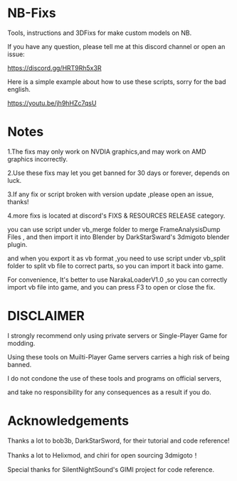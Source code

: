 # NB-Fixs
Tools, instructions and 3DFixs for make custom models on NB.

If you have any question, please tell me at this discord channel or open an issue: 

https://discord.gg/HRT9Rh5x3R

Here is a simple example about how to use these scripts, sorry for the bad english.

https://youtu.be/jh9hHZc7qsU

# Notes
1.The fixs may only work on NVDIA graphics,and may work on AMD graphics incorrectly.

2.Use these fixs may let you get banned for 30 days or forever, depends on luck.

3.If any fix or script broken with version update ,please open an issue, thanks!

4.more fixs is located at discord's FIXS & RESOURCES RELEASE category.

you can use script under vb_merge folder to merge FrameAnalysisDump Files ,
and then import it into Blender by DarkStarSward's 3dmigoto blender plugin.

and when you export it as vb format ,you need to use script under vb_split folder to split vb file to correct parts, 
so you can import it back into game.

For convenience,  It's better to use NarakaLoaderV1.0 ,so you can correctly import vb file into game, and you can press F3 to open or close the fix.

# DISCLAIMER
I strongly recommend only using private servers or Single-Player Game for modding. 

Using these tools on Muilti-Player Game servers carries a high risk of being banned. 

I do not condone the use of these tools and programs on official servers, 

and take no responsibility for any consequences as a result if you do.

# Acknowledgements
Thanks a lot to bob3b, DarkStarSword, for their tutorial and code reference!

Thanks a lot to Helixmod, and chiri for open sourcing 3dmigoto！

Special thanks for SilentNightSound's GIMI project for code reference.

